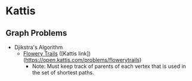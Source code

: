 # Kattis

## Graph Problems
- Djikstra's Algorithm
    - [Flowery Trails](flowerytrails.cpp) \([Kattis link]\)(https://open.kattis.com/problems/flowerytrails)
        - Note: Must keep track of parents of each vertex that is used in the set of shortest paths.